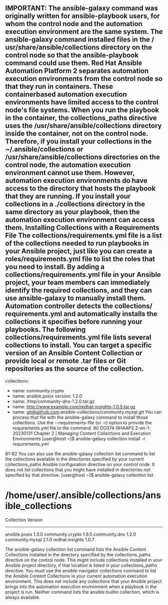 IMPORTANT:
The ansible-galaxy command was originally written for ansible-playbook
users, for whom the control node and the automation execution environment
are the same system. The ansible-galaxy command installed files in the /
usr/share/ansible/collections directory on the control node so that the
ansible-playbook command could use them.
Red Hat Ansible Automation Platform 2 separates automation execution
environments from the control node so that they run in containers. These containerbased
automation execution environments have limited access to the control node's
file systems. When you run the playbook in the container, the collections_paths
directive uses the /usr/share/ansible/collections directory inside the
container, not on the control node. Therefore, if you install your collections in
the ~/.ansible/collections or /usr/share/ansible/collections
directories on the control node, the automation execution environment cannot use
them.
However, automation execution environments do have access to the directory
that hosts the playbook that they are running. If you install your collections in
a ./collections directory in the same directory as your playbook, then the
automation execution environment can access them.
Installing Collections with a Requirements File
The collections/requirements.yml file is a list of the collections needed to run playbooks
in your Ansible project, just like you can create a roles/requirements.yml file to list the roles
that you need to install. By adding a collections/requirements.yml file in your Ansible
project, your team members can immediately identify the required collections, and they can use
ansible-galaxy to manually install them. Automation controller detects the collections/
requirements.yml and automatically installs the collections it specifies before running your
playbooks.
The following collections/requirements.yml file lists several collections to install. You can
target a specific version of an Ansible Content Collection or provide local or remote .tar files or
Git repositories as the source of the collection.
---
collections:
- name: community.crypto
- name: ansible.posix
version: 1.2.0
- name: /tmp/community-dns-1.2.0.tar.gz
- name: http://www.example.com/redhat-insights-1.0.5.tar.gz
- name: git@github.com:ansible-collections/community.mysql.git
You can process that file with the ansible-galaxy command to install those collections. Use
the --requirements-file (or -r) option to provide the requirements.yml file to the
command.
80 DO374-RHAAP2.2-en-1-20230131
Chapter 2 | Managing Content Collections and Execution Environments
[user@host ~]$ ansible-galaxy collection install -r requirements.yml

81-82
You can also use the ansible-galaxy collection list command to list the collections
available in the directories specified by your current collections_paths Ansible configuration
directive on your control node. It does not list collections that you might have installed in
directories not specified by that directive.
[user@host ~]$ ansible-galaxy collection list
# /home/user/.ansible/collections/ansible_collections
Collection Version
---------------- ------
ansible.posix 1.3.0
community.crypto 1.9.5
community.dns 1.2.0
community.mysql 2.1.0
redhat.insights 1.0.7

The ansible-galaxy collection list command lists the Ansible Content
Collections installed in the directory specified by the collections_paths
directive on the control node. This might include collections installed in your Ansible
project directory, if that location is listed in your collections_paths directive.
You must use the ansible-navigator collections command to list the
Ansible Content Collections in your current automation execution environment. This
does not include any collections that your Ansible project brings into the automation
execution environment when a playbook in the project is run.
Neither command lists the ansible.builtin collection, which is always available.
